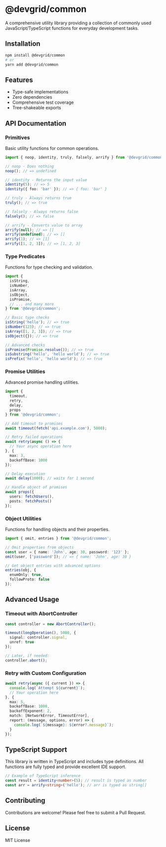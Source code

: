 # @devgrid/common

A comprehensive utility library providing a collection of commonly used JavaScript/TypeScript functions for everyday development tasks.

## Installation

```bash
npm install @devgrid/common
# or
yarn add @devgrid/common
```

## Features

- Type-safe implementations
- Zero dependencies
- Comprehensive test coverage
- Tree-shakeable exports

## API Documentation

### Primitives

Basic utility functions for common operations.

```typescript
import { noop, identity, truly, falsely, arrify } from '@devgrid/common';

// noop - Does nothing
noop(); // => undefined

// identity - Returns the input value
identity(5); // => 5
identity({ foo: 'bar' }); // => { foo: 'bar' }

// truly - Always returns true
truly(); // => true

// falsely - Always returns false
falsely(); // => false

// arrify - Converts value to array
arrify(null); // => []
arrify(undefined); // => []
arrify(1); // => [1]
arrify([1, 2, 3]); // => [1, 2, 3]
```

### Type Predicates

Functions for type checking and validation.

```typescript
import { 
  isString, 
  isNumber, 
  isArray, 
  isObject,
  isPromise,
  // ... and many more
} from '@devgrid/common';

// Basic type checks
isString('hello'); // => true
isNumber(123); // => true
isArray([1, 2, 3]); // => true
isObject({}); // => true

// Advanced checks
isPromise(Promise.resolve()); // => true
isSubstring('hello', 'hello world'); // => true
isPrefix('hello', 'hello world'); // => true
```

### Promise Utilities

Advanced promise handling utilities.

```typescript
import { 
  timeout, 
  retry, 
  delay, 
  props 
} from '@devgrid/common';

// Add timeout to promises
await timeout(fetch('api.example.com'), 5000);

// Retry failed operations
await retry(async () => {
  // Your async operation here
}, {
  max: 3,
  backoffBase: 1000
});

// Delay execution
await delay(1000); // waits for 1 second

// Handle object of promises
await props({
  users: fetchUsers(),
  posts: fetchPosts()
});
```

### Object Utilities

Functions for handling objects and their properties.

```typescript
import { omit, entries } from '@devgrid/common';

// Omit properties from objects
const user = { name: 'John', age: 30, password: '123' };
omit(user, ['password']); // => { name: 'John', age: 30 }

// Get object entries with advanced options
entries(obj, { 
  enumOnly: true, 
  followProto: false 
});
```

## Advanced Usage

### Timeout with AbortController

```typescript
const controller = new AbortController();

timeout(longOperation(), 5000, { 
  signal: controller.signal,
  unref: true 
});

// Later, if needed:
controller.abort();
```

### Retry with Custom Configuration

```typescript
await retry(async ({ current }) => {
  console.log(`Attempt ${current}`);
  // Your operation here
}, {
  max: 5,
  backoffBase: 1000,
  backoffExponent: 2,
  match: [NetworkError, TimeoutError],
  report: (message, options, error) => {
    console.log(`${message}: ${error?.message}`);
  }
});
```

## TypeScript Support

This library is written in TypeScript and includes type definitions. All functions are fully typed and provide excellent IDE support.

```typescript
// Example of TypeScript inference
const result = identity<number>(5); // result is typed as number
const arr = arrify<string>('hello'); // arr is typed as string[]
```

## Contributing

Contributions are welcome! Please feel free to submit a Pull Request.

## License

MIT License